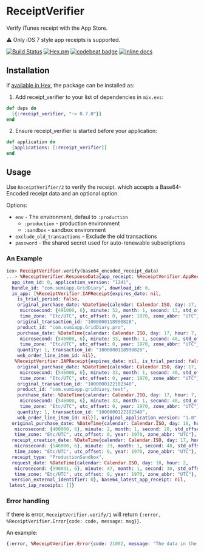 # ReceiptVerifier

Verify iTunes receipt with the App Store.

⚠️ Only iOS 7 style app receipts is supported.

[![Build
Status](https://travis-ci.org/linjunpop/receipt_verifier.svg)](https://travis-ci.org/linjunpop/receipt_verifier)
[![Hex.pm](https://img.shields.io/hexpm/v/receipt_verifier.svg?maxAge=2592000)](https://hex.pm/packages/receipt_verifier)
[![codebeat badge](https://codebeat.co/badges/8fe288d1-e25c-4b24-bab0-f7d46f915145)](https://codebeat.co/projects/github-com-linjunpop-receipt_verifier-master)
[![Inline docs](http://inch-ci.org/github/linjunpop/receipt_verifier.svg?branch=master)](http://inch-ci.org/github/linjunpop/receipt_verifier)

## Installation

If [available in Hex](https://hex.pm/docs/publish), the package can be installed as:

  1. Add receipt_verifier to your list of dependencies in `mix.exs`:

  ```elixir
  def deps do
    [{:receipt_verifier, "~> 0.7.0"}]
  end
  ```

  2. Ensure receipt_verifier is started before your application:

  ```elixir
  def application do
    [applications: [:receipt_verifier]]
  end
  ```

## Usage

Use `ReceiptVerifier/2` to verify the receipt. which accepts a Base64-Encoded
receipt data and an optional option.

Options:
  - `env` - The environment, defaul to `:production`
    - `:production` - production environment
    - `:sandbox` - sandbox environment
  - `exclude_old_transactions` - Exclude the old transactions
  - `password` - the shared secret used for auto-renewable subscriptions

### An Example

```elixir
iex> ReceiptVerifier.verify(base64_encoded_receipt_data)
...> %ReceiptVerifier.ResponseData{app_receipt: %ReceiptVerifier.AppReceipt{adam_id: 0,
  app_item_id: 0, application_version: "1241",
  bundle_id: "com.sumiapp.GridDiary", download_id: 0,
  in_app: [%ReceiptVerifier.IAPReceipt{expires_date: nil,
    is_trial_period: false,
    original_purchase_date: %DateTime{calendar: Calendar.ISO, day: 17, hour: 6,
     microsecond: {491000, 6}, minute: 52, month: 1, second: 13, std_offset: 0,
     time_zone: "Etc/UTC", utc_offset: 0, year: 1970, zone_abbr: "UTC"},
    original_transaction_id: "1000000118990828",
    product_id: "com.sumiapp.GridDiary.pro",
    purchase_date: %DateTime{calendar: Calendar.ISO, day: 17, hour: 7,
     microsecond: {546000, 6}, minute: 33, month: 1, second: 48, std_offset: 0,
     time_zone: "Etc/UTC", utc_offset: 0, year: 1970, zone_abbr: "UTC"},
    quantity: 1, transaction_id: "1000000118990828",
    web_order_line_item_id: nil},
   %ReceiptVerifier.IAPReceipt{expires_date: nil, is_trial_period: false,
    original_purchase_date: %DateTime{calendar: Calendar.ISO, day: 17, hour: 7,
     microsecond: {546000, 6}, minute: 33, month: 1, second: 48, std_offset: 0,
     time_zone: "Etc/UTC", utc_offset: 0, year: 1970, zone_abbr: "UTC"},
    original_transaction_id: "1000000122102348",
    product_id: "com.sumiapp.griddiary.test",
    purchase_date: %DateTime{calendar: Calendar.ISO, day: 17, hour: 7,
     microsecond: {546000, 6}, minute: 33, month: 1, second: 48, std_offset: 0,
     time_zone: "Etc/UTC", utc_offset: 0, year: 1970, zone_abbr: "UTC"},
    quantity: 1, transaction_id: "1000000122102348",
    web_order_line_item_id: nil}], original_application_version: "1.0",
  original_purchase_date: %DateTime{calendar: Calendar.ISO, day: 16, hour: 22,
   microsecond: {400000, 6}, minute: 2, month: 1, second: 20, std_offset: 0,
   time_zone: "Etc/UTC", utc_offset: 0, year: 1970, zone_abbr: "UTC"},
  receipt_creation_date: %DateTime{calendar: Calendar.ISO, day: 17, hour: 7,
   microsecond: {546000, 6}, minute: 33, month: 1, second: 48, std_offset: 0,
   time_zone: "Etc/UTC", utc_offset: 0, year: 1970, zone_abbr: "UTC"},
  receipt_type: "ProductionSandbox",
  request_date: %DateTime{calendar: Calendar.ISO, day: 18, hour: 2,
   microsecond: {590831, 6}, minute: 47, month: 1, second: 30, std_offset: 0,
   time_zone: "Etc/UTC", utc_offset: 0, year: 1970, zone_abbr: "UTC"},
  version_external_identifier: 0}, base64_latest_app_receipt: nil,
 latest_iap_receipts: []}
```

### Error handling

If there is error, `ReceiptVerifier.verify/1` 
will return `{:error, %ReceiptVerifier.Error{code: code, message: msg}}`.

An example:

```elixir
{:error, %ReceiptVerifier.Error{code: 21002, message: "The data in the receipt-data property was malformed or missing."}}
```

